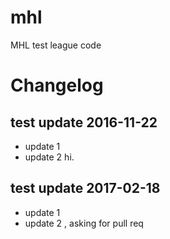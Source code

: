 # mhl
MHL test league code

# Changelog

## test update 2016-11-22
- update 1
- update 2
  hi.
  
## test update 2017-02-18
- update 1
- update 2 , asking for pull req
